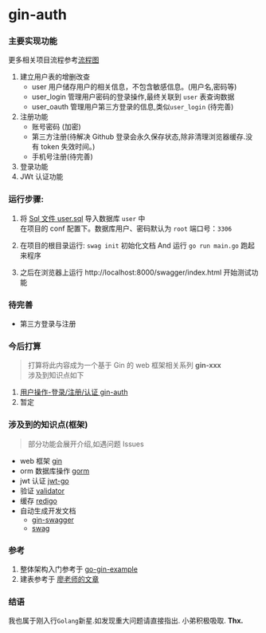 # gin-auth

### 主要实现功能

更多相关项目流程参考[流程图](https://github.com/sun-wenming/gin-auth/blob/master/user.xmind)

1. 建立用户表的增删改查
   - user 用户储存用户的相关信息，不包含敏感信息。(用户名,密码等)
   - user_login 管理用户密码的登录操作,最终关联到 `user` 表查询数据
   - user_oauth 管理用户第三方登录的信息,类似`user_login` (待完善)
2. 注册功能
   - 账号密码 (加密)
   - 第三方注册(待解决 Github 登录会永久保存状态,除非清理浏览器缓存.没有 token 失效时间。)
   - 手机号注册(待完善)
3. 登录功能
4. JWt 认证功能

### 运行步骤:

1. 将 [Sql 文件 user.sql](https://github.com/sun-wenming/gin-auth/blob/master/user.sql) 导入数据库 `user` 中<br>
   在项目的 conf 配置下。数据库用户、密码默认为 `root` 端口号：`3306`

2. 在项目的根目录运行: `swag init` 初始化文档 And 运行 `go run main.go` 跑起来程序

3. 之后在浏览器上运行 http://localhost:8000/swagger/index.html 开始测试功能

### 待完善

- 第三方登录与注册

### 今后打算

> 打算将此内容成为一个基于 Gin 的 web 框架相关系列 **gin-xxx**<br>
> 涉及到知识点如下

1. [用户操作-登录/注册/认证 gin-auth](https://github.com/sun-wenming/gin-auth)
2. 暂定

### 涉及到的知识点(框架)

> 部分功能会展开介绍,如遇问题 Issues

- web 框架 [gin](https://github.com/gin-gonic/gin)
- orm 数据库操作 [gorm](https://github.com/jinzhu/gorm)
- jwt 认证 [jwt-go](https://github.com/dgrijalva/jwt-go)
- 验证 [validator](https://github.com/go-playground/validator)
- 缓存 [redigo](https://github.com/gomodule/redigo)
- 自动生成开发文档
  - [gin-swagger](https://github.com/swaggo/gin-swagger)
  - [swag](https://github.com/swaggo/swag)

### 参考

1. 整体架构入门参考于 [go-gin-example](https://github.com/EDDYCJY/go-gin-example/blob/master/README_ZH.md)
2. 建表参考于 [廖老师的文章](https://www.liaoxuefeng.com/article/001437480923144e567335658cc4015b38a595bb006aa51000)

### 结语

我也属于刚入行`Golang`新星.如发现重大问题请直接指出. 小弟积极吸取. **Thx.**
